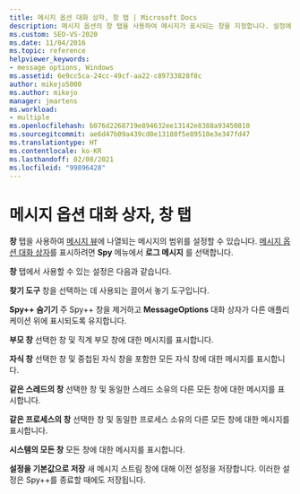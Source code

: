 ```yaml
---
title: 메시지 옵션 대화 상자, 창 탭 | Microsoft Docs
description: 메시지 옵션의 창 탭을 사용하여 메시지가 표시되는 창을 지정합니다. 설정에 관한 설명은 이 문서를 참조하세요.
ms.custom: SEO-VS-2020
ms.date: 11/04/2016
ms.topic: reference
helpviewer_keywords:
- message options, Windows
ms.assetid: 6e9cc5ca-24cc-49cf-aa22-c89733828f8c
author: mikejo5000
ms.author: mikejo
manager: jmartens
ms.workload:
- multiple
ms.openlocfilehash: b076d2268719e894632ee13142e8388a93450810
ms.sourcegitcommit: ae6d47b09a439cd0e13180f5e89510e3e347fd47
ms.translationtype: HT
ms.contentlocale: ko-KR
ms.lasthandoff: 02/08/2021
ms.locfileid: "99896428"
---
```

# <a name="windows-tab-message-options-dialog-box"></a>메시지 옵션 대화 상자, 창 탭
**창** 탭을 사용하여 [메시지 뷰](../debugger/messages-view.md)에 나열되는 메시지의 범위를 설정할 수 있습니다. [메시지 옵션 대화 상자](../debugger/message-options-dialog-box.md)를 표시하려면 **Spy** 메뉴에서 **로그 메시지** 를 선택합니다.

 **창** 탭에서 사용할 수 있는 설정은 다음과 같습니다.

 **찾기 도구** 창을 선택하는 데 사용되는 끌어서 놓기 도구입니다.

 **Spy++ 숨기기** 주 Spy++ 창을 제거하고 **MessageOptions** 대화 상자가 다른 애플리케이션 위에 표시되도록 유지합니다.

 **부모 창** 선택한 창 및 직계 부모 창에 대한 메시지를 표시합니다.

 **자식 창** 선택한 창 및 중첩된 자식 창을 포함한 모든 자식 창에 대한 메시지를 표시합니다.

 **같은 스레드의 창** 선택한 창 및 동일한 스레드 소유의 다른 모든 창에 대한 메시지를 표시합니다.

 **같은 프로세스의 창** 선택한 창 및 동일한 프로세스 소유의 다른 모든 창에 대한 메시지를 표시합니다.

 **시스템의 모든 창** 모든 창에 대한 메시지를 표시합니다.

 **설정을 기본값으로 저장** 새 메시지 스트림 창에 대해 이전 설정을 저장합니다. 이러한 설정은 Spy++를 종료할 때에도 저장됩니다.